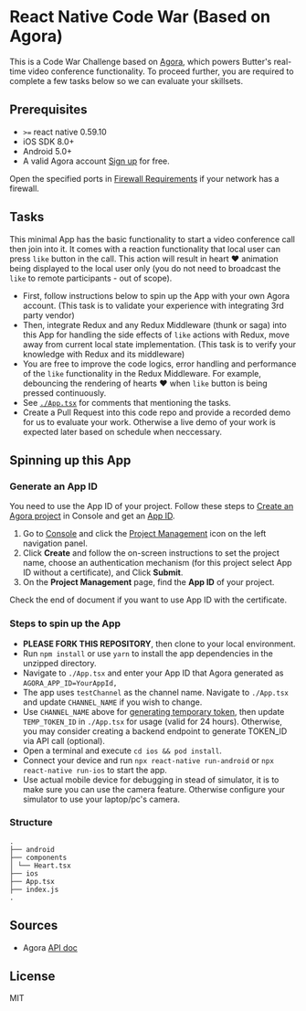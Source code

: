 # React Native Code War (Based on Agora)

This is a Code War Challenge based on [Agora](https://www.agora.io/en), which powers Butter's real-time video conference functionality. To proceed further, you are required to complete a few tasks below so we can evaluate your skillsets.

## Prerequisites

* `>=` react native 0.59.10
* iOS SDK 8.0+
* Android 5.0+
* A valid Agora account [Sign up](https://dashboard.agora.io/en/) for free.

Open the specified ports in [Firewall Requirements](https://docs.agora.io/en/Agora%20Platform/firewall?platform=All%20Platforms) if your network has a firewall.

## Tasks
This minimal App has the basic functionality to start a video conference call then join into it. It comes with a reaction functionality that local user can press `like` button in the call. This action will result in heart ♥️  animation being displayed to the local user only (you do not need to broadcast the `like` to remote participants - out of scope).

* First, follow instructions below to spin up the App with your own Agora account. (This task is to validate your experience with integrating 3rd party vendor)
* Then, integrate Redux and any Redux Middleware (thunk or saga) into this App for handling the side effects of `like` actions with Redux, move away from current local state implementation. (This task is to verify your knowledge with Redux and its middleware)
* You are free to improve the code logics, error handling and performance of the `like` functionality in the Redux Middleware. For example, debouncing the rendering of hearts ♥️ when `like` button is being pressed continuously. 
* See [`./App.tsx`](https://github.com/MeetButter/ReactNativeCodeWar/blob/master/App.tsx) for comments that mentioning the tasks.
* Create a Pull Request into this code repo and provide a recorded demo for us to evaluate your work. Otherwise a live demo of your work is expected later based on schedule when neccessary.

## Spinning up this App
### Generate an App ID

You need to use the App ID of your project. Follow these steps to [Create an Agora project](https://docs.agora.io/en/Agora%20Platform/manage_projects?platform=All%20Platformshttps://docs.agora.io/en/Agora%20Platform/manage_projects?platform=All%20Platforms#create-a-new-project) in Console and get an [App ID](https://docs.agora.io/en/Agora%20Platform/terms?platform=All%20Platforms#a-nameappidaapp-id).

1. Go to [Console](https://dashboard.agora.io/) and click the [Project Management](https://dashboard.agora.io/projects) icon on the left navigation panel. 
2. Click **Create** and follow the on-screen instructions to set the project name, choose an authentication mechanism (for this project select App ID without a certificate), and Click **Submit**. 
3. On the **Project Management** page, find the **App ID** of your project. 

Check the end of document if you want to use App ID with the certificate.

### Steps to spin up the App

* **PLEASE FORK THIS REPOSITORY**, then clone to your local environment.
* Run `npm install` or use `yarn` to install the app dependencies in the unzipped directory.
* Navigate to `./App.tsx` and enter your App ID that Agora generated as `AGORA_APP_ID=YourAppId,`
* The app uses `testChannel` as the channel name. Navigate to `./App.tsx` and update `CHANNEL_NAME` if you wish to change.
* Use `CHANNEL_NAME` above for [generating temporary token](https://docs.agora.io/en/Agora%20Platform/token#3-generate-a-token), then update `TEMP_TOKEN_ID` in `./App.tsx` for usage (valid for 24 hours). Otherwise, you may consider creating a backend endpoint to generate TOKEN_ID via API call (optional).
* Open a terminal and execute `cd ios && pod install`.
* Connect your device and run `npx react-native run-android` or `npx react-native run-ios` to start the app.
* Use actual mobile device for debugging in stead of simulator, it is to make sure you can use the camera feature. Otherwise configure your simulator to use your laptop/pc's camera.

### Structure

```
.
├── android
├── components
│ └── Heart.tsx
├── ios
├── App.tsx
├── index.js
.
```

## Sources
* Agora [API doc](https://docs.agora.io/en/)

## License
MIT
